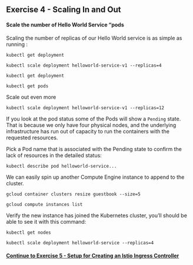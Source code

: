 ## Exercise 4 - Scaling In and Out

#### Scale the number of Hello World Service “pods

Scaling the number of replicas of our Hello World service is as simple as running :

`kubectl get deployment`

`kubectl scale deployment helloworld-service-v1 --replicas=4`

`kubectl get deployment`

`kubectl get pods`

Scale out even more

`kubectl scale deployment helloworld-service-v1 --replicas=12`

If you look at the pod status some of the Pods will show a `Pending` state.   That is because we only have four physical nodes, and the underlying infrastructure has run out of capacity to run the containers with the requested resources.

Pick a Pod name that is associated with the Pending state to confirm the lack of resources in the detailed status:

`kubectl describe pod helloworld-service...`

We can easily spin up another Compute Engine instance to append to the cluster.

`gcloud container clusters resize guestbook --size=5`

`gcloud compute instances list`

Verify the new instance has joined the Kubernetes cluster, you’ll should be able to see it with this command:

`kubectl get nodes`

`kubectl scale deployment helloworld-service --replicas=4`

#### [Continue to Exercise 5 - Setup for Creating an Istio Ingress Controller](exercise-5/README.md)
